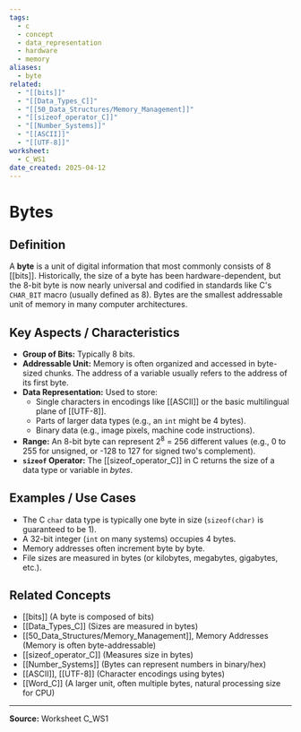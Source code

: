 ```yaml
---
tags:
  - c
  - concept
  - data_representation
  - hardware
  - memory
aliases:
  - byte
related:
  - "[[bits]]"
  - "[[Data_Types_C]]"
  - "[[50_Data_Structures/Memory_Management]]"
  - "[[sizeof_operator_C]]"
  - "[[Number_Systems]]"
  - "[[ASCII]]"
  - "[[UTF-8]]"
worksheet:
  - C_WS1
date_created: 2025-04-12
---
```

# Bytes

## Definition

A **byte** is a unit of digital information that most commonly consists of 8 [[bits]]. Historically, the size of a byte has been hardware-dependent, but the 8-bit byte is now nearly universal and codified in standards like C's `CHAR_BIT` macro (usually defined as 8). Bytes are the smallest addressable unit of memory in many computer architectures.

## Key Aspects / Characteristics

- **Group of Bits:** Typically 8 bits.
- **Addressable Unit:** Memory is often organized and accessed in byte-sized chunks. The address of a variable usually refers to the address of its first byte.
- **Data Representation:** Used to store:
    - Single characters in encodings like [[ASCII]] or the basic multilingual plane of [[UTF-8]].
    - Parts of larger data types (e.g., an `int` might be 4 bytes).
    - Binary data (e.g., image pixels, machine code instructions).
- **Range:** An 8-bit byte can represent 2<sup>8</sup> = 256 different values (e.g., 0 to 255 for unsigned, or -128 to 127 for signed two's complement).
- **`sizeof` Operator:** The [[sizeof_operator_C]] in C returns the size of a data type or variable in *bytes*.

## Examples / Use Cases

- The C `char` data type is typically one byte in size (`sizeof(char)` is guaranteed to be 1).
- A 32-bit integer (`int` on many systems) occupies 4 bytes.
- Memory addresses often increment byte by byte.
- File sizes are measured in bytes (or kilobytes, megabytes, gigabytes, etc.).

## Related Concepts
- [[bits]] (A byte is composed of bits)
- [[Data_Types_C]] (Sizes are measured in bytes)
- [[50_Data_Structures/Memory_Management]], Memory Addresses (Memory is often byte-addressable)
- [[sizeof_operator_C]] (Measures size in bytes)
- [[Number_Systems]] (Bytes can represent numbers in binary/hex)
- [[ASCII]], [[UTF-8]] (Character encodings using bytes)
- [[Word_C]] (A larger unit, often multiple bytes, natural processing size for CPU)

---
**Source:** Worksheet C_WS1